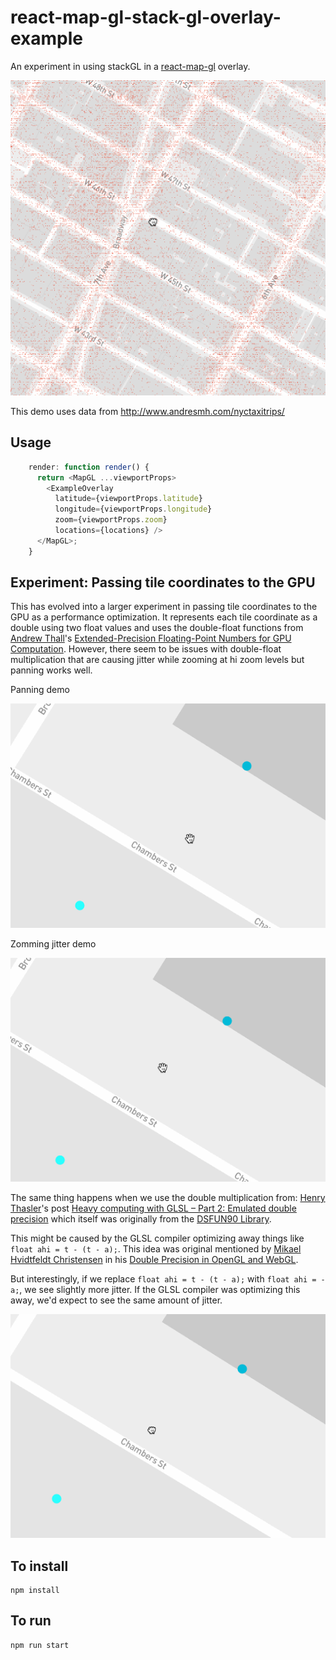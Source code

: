# react-map-gl-stack-gl-overlay-example

An experiment in using stackGL in a
[react-map-gl](https://github.com/uber/react-map-gl) overlay.

![](demo.gif)

This demo uses data from http://www.andresmh.com/nyctaxitrips/

## Usage

````js
    render: function render() {
      return <MapGL ...viewportProps>
        <ExampleOverlay
          latitude={viewportProps.latitude}
          longitude={viewportProps.longitude}
          zoom={viewportProps.zoom}
          locations={locations} />
      </MapGL>;
    }
````

## Experiment: Passing tile coordinates to the GPU

This has evolved into a larger experiment in passing tile coordinates to the GPU
as a performance optimization. It represents each tile coordinate as a double
using two float values and uses the double-float functions from [Andrew Thall](http://andrewthall.org/)'s
[Extended-Precision Floating-Point Numbers for GPU Computation](http://andrewthall.org/papers/df64_qf128.pdf).
However, there seem to be issues with double-float multiplication that are causing jitter while zooming at hi zoom levels but panning works well.

Panning demo

![](lng-lat-pan-no-jitter.gif)

Zomming jitter demo

![](lng-lat-jitter.gif)

The same thing happens when we use the double multiplication from: [Henry Thasler](https://www.thasler.com/)'s post [Heavy computing with GLSL – Part 2: Emulated double precision](https://www.thasler.com/blog/blog/glsl-part2-emu) which itself was originally from the [DSFUN90 Library](http://crd-legacy.lbl.gov/~dhbailey/mpdist/).

This might be caused by the GLSL compiler optimizing away things like `float ahi = t - (t - a);`.  This idea was original mentioned by [Mikael Hvidtfeldt Christensen](http://blog.hvidtfeldts.net/index.php/about/) in his [Double Precision in OpenGL and WebGL](http://blog.hvidtfeldts.net/index.php/2012/07/double-precision-in-opengl-and-webgl/).

But interestingly, if we replace `float ahi = t - (t - a);` with `float ahi = -a;`, we see slightly more jitter. If the GLSL compiler was optimizing this away, we'd expect to see the same amount of jitter.

![](lng-lat-check-for-optimization.gif)

## To install

    npm install

## To run

    npm run start
